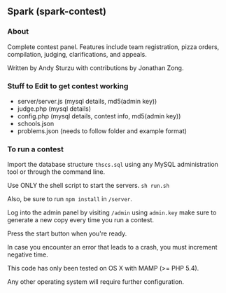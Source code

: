 ## Spark (spark-contest)
### About
Complete contest panel. Features include team registration, pizza orders, compilation, judging, clarifications, and appeals.

Written by Andy Sturzu with contributions by Jonathan Zong.
### Stuff to Edit to get contest working
* server/server.js (mysql details, md5(admin key))
* judge.php (mysql details)
* config.php (mysql details, contest info, md5(admin key))
* schools.json
* problems.json (needs to follow folder and example format)

### To run a contest
Import the database structure ``` thscs.sql ``` using any MySQL administration tool or through the command line.

Use ONLY the shell script to start the servers. ``` sh run.sh ```

Also, be sure to run ``` npm install ``` in ``` /server ```.

Log into the admin panel by visiting ``` /admin ``` using ``` admin.key ``` make sure to generate a new copy every time you run a contest.

Press the start button when you're ready.

In case you encounter an error that leads to a crash, you must increment negative time.

This code has only been tested on OS X with MAMP (>= PHP 5.4).

Any other operating system will require further configuration.
